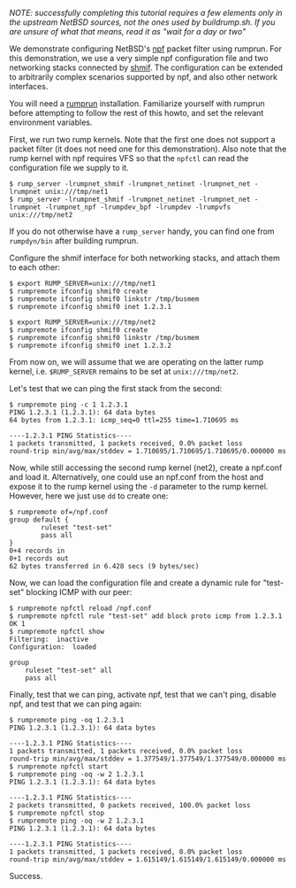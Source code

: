 _NOTE: successfully completing this tutorial requires a few elements only in the upstream NetBSD sources, not the ones used by buildrump.sh.  If you are unsure of what that means, read it as "wait for a day or two"_

We demonstrate configuring NetBSD's [npf](http://man.NetBSD.org/cgi-bin/man-cgi?npf++NetBSD-current) packet filter using rumprun.  For this demonstration, we use a very simple npf configuration file and two networking stacks connected by [shmif](http://man.NetBSD.org/cgi-bin/man-cgi?shmif++NetBSD-current).  The configuration can be extended to arbitrarily complex scenarios supported by npf, and also other network interfaces.

You will need a [rumprun](https://github.com/rumpkernel/rumprun) installation.  Familiarize yourself with rumprun before attempting to follow the rest of this howto, and set the relevant environment variables.

First, we run two rump kernels.  Note that the first one does not support a packet filter (it does not need one for this demonstration).  Also note that the rump kernel with npf requires VFS so that the `npfctl` can read the configuration file we supply to it.

```
$ rump_server -lrumpnet_shmif -lrumpnet_netinet -lrumpnet_net -lrumpnet unix:///tmp/net1
$ rump_server -lrumpnet_shmif -lrumpnet_netinet -lrumpnet_net -lrumpnet -lrumpnet_npf -lrumpdev_bpf -lrumpdev -lrumpvfs unix:///tmp/net2
```

If you do not otherwise have a `rump_server` handy, you can find one from `rumpdyn/bin` after building rumprun.

Configure the shmif interface for both networking stacks, and attach them to each other:

```
$ export RUMP_SERVER=unix:///tmp/net1
$ rumpremote ifconfig shmif0 create
$ rumpremote ifconfig shmif0 linkstr /tmp/busmem
$ rumpremote ifconfig shmif0 inet 1.2.3.1

$ export RUMP_SERVER=unix:///tmp/net2
$ rumpremote ifconfig shmif0 create
$ rumpremote ifconfig shmif0 linkstr /tmp/busmem
$ rumpremote ifconfig shmif0 inet 1.2.3.2
```

From now on, we will assume that we are operating on the latter rump kernel, i.e. `$RUMP_SERVER` remains to be set at `unix:///tmp/net2`.

Let's test that we can ping the first stack from the second:

```
$ rumpremote ping -c 1 1.2.3.1
PING 1.2.3.1 (1.2.3.1): 64 data bytes
64 bytes from 1.2.3.1: icmp_seq=0 ttl=255 time=1.710695 ms

----1.2.3.1 PING Statistics----
1 packets transmitted, 1 packets received, 0.0% packet loss
round-trip min/avg/max/stddev = 1.710695/1.710695/1.710695/0.000000 ms
```

Now, while still accessing the second rump kernel (net2), create a npf.conf and load it.  Alternatively, one could use an npf.conf from the host and expose it to the rump kernel using the `-d` parameter to the rump kernel.  However, here we just use `dd` to create one:

```
$ rumpremote of=/npf.conf
group default {
        ruleset "test-set"
        pass all
}
0+4 records in
0+1 records out
62 bytes transferred in 6.428 secs (9 bytes/sec)
```

Now, we can load the configuration file and create a dynamic rule for "test-set" blocking ICMP with our peer:

```
$ rumpremote npfctl reload /npf.conf
$ rumpremote npfctl rule "test-set" add block proto icmp from 1.2.3.1
OK 1
$ rumpremote npfctl show
Filtering:	inactive
Configuration:	loaded

group 
	ruleset "test-set" all 
	pass all 
```

Finally, test that we can ping, activate npf, test that we can't ping, disable npf, and test that we can ping again:

```
$ rumpremote ping -oq 1.2.3.1
PING 1.2.3.1 (1.2.3.1): 64 data bytes

----1.2.3.1 PING Statistics----
1 packets transmitted, 1 packets received, 0.0% packet loss
round-trip min/avg/max/stddev = 1.377549/1.377549/1.377549/0.000000 ms
$ rumpremote npfctl start
$ rumpremote ping -oq -w 2 1.2.3.1
PING 1.2.3.1 (1.2.3.1): 64 data bytes

----1.2.3.1 PING Statistics----
2 packets transmitted, 0 packets received, 100.0% packet loss
$ rumpremote npfctl stop
$ rumpremote ping -oq -w 2 1.2.3.1
PING 1.2.3.1 (1.2.3.1): 64 data bytes

----1.2.3.1 PING Statistics----
1 packets transmitted, 1 packets received, 0.0% packet loss
round-trip min/avg/max/stddev = 1.615149/1.615149/1.615149/0.000000 ms
```

Success.